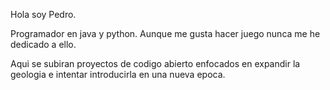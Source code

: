 Hola soy Pedro.

Programador en java y python.
Aunque me gusta hacer juego nunca me he dedicado a ello.

Aqui se subiran proyectos de codigo abierto enfocados en expandir la geologia e intentar introducirla en una nueva epoca.
